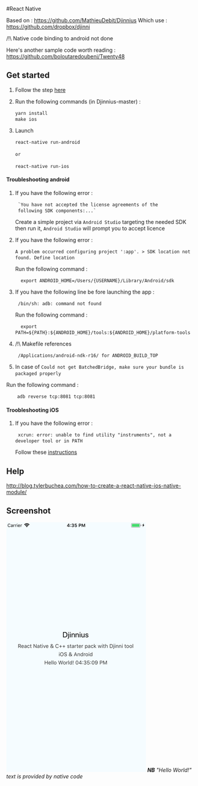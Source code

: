 #React Native

Based on  : https://github.com/MathieuDebit/Djinnius
Which use : https://github.com/dropbox/djinni

/!\ Native code binding to android not done

Here's another sample code worth reading : https://github.com/boloutaredoubeni/Twenty48

## Get started

1. Follow the step [here](https://facebook.github.io/react-native/docs/getting-started.html)

2. Run the following commands (in Djinnius-master) :

       yarn install
       make ios

2. Launch 
 
       react-native run-android

       or

       react-native run-ios

#### Troubleshooting android

1. If you have the following error :

        `You have not accepted the license agreements of the 
        following SDK components:...`

    Create a simple project via `Android Studio` targeting the needed SDK then run it, `Android Studio` will prompt you to accept licence

2. If you have the following error :

       A problem occurred configuring project ':app'. > SDK location not found. Define location
    
    Run the following command : 
       
         export ANDROID_HOME=/Users/{USERNAME}/Library/Android/sdk
         
3. If you have the following line be fore launching the app : 

        /bin/sh: adb: command not found

    Run the following command : 

         export PATH=${PATH}:${ANDROID_HOME}/tools:${ANDROID_HOME}/platform-tools

4. /!\ Makefile references 

        /Applications/android-ndk-r16/ for ANDROID_BUILD_TOP

5. In case of `Could not get BatchedBridge, make sure your bundle is packaged properly`

Run the following command : 
     
        adb reverse tcp:8081 tcp:8081

#### Troobleshooting iOS

1. If you have the following error :

        xcrun: error: unable to find utility "instruments", not a developer tool or in PATH

    Follow these [instructions](https://stackoverflow.com/a/39779171/5102373)

## Help

http://blog.tylerbuchea.com/how-to-create-a-react-native-ios-native-module/

## Screenshot

![](./screenshots/ios.png)
***NB** "Hello World!" text is provided by native code*
